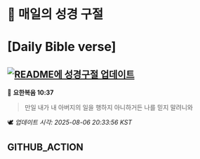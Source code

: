 # 🙏 매일의 성경 구절
# [Daily Bible verse]
## [![README에 성경구절 업데이트](https://github.com/DONGSUKA/first_test/actions/workflows/update-readme-bible.yml/badge.svg)](https://github.com/DONGSUKA/first_test/actions/workflows/update-readme-bible.yml)
<!-- START_BIBLE_VERSE -->
📖 **요한복음 10:37**
> 만일 내가 내 아버지의 일을 행하지 아니하거든 나를 믿지 말려니와

🕊️ _업데이트 시각: 2025-08-06 20:33:56 KST_
  <!-- END_BIBLE_VERSE -->
## GITHUB_ACTION
